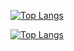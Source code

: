 
[![Top Langs](https://github-readme-stats.vercel.app/api/top-langs/?username=ismoilov299&layout=compact)](https://github.com/anuraghazra/github-readme-stats)

[![Top Langs](https://github-readme-stats.vercel.app/api/top-langs/?username=ismoilov299&layout=compact)](https://github.com/anuraghazra/github-readme-stats)
